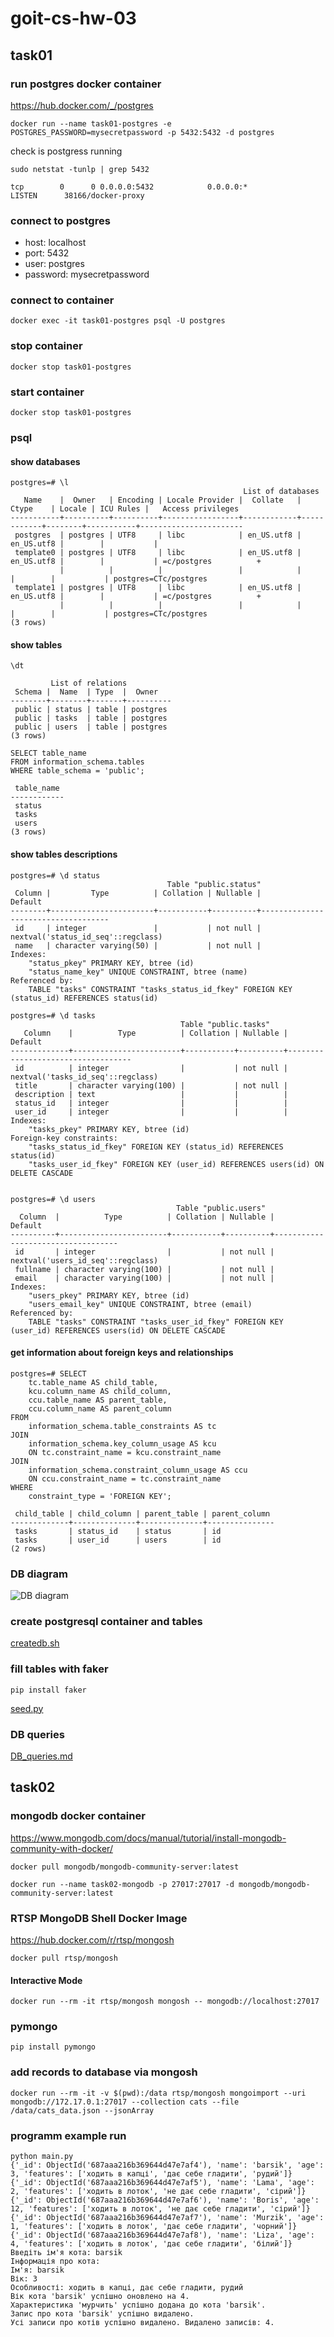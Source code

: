 # goit-cs-hw-03

## task01

### run postgres docker container

https://hub.docker.com/_/postgres

```
docker run --name task01-postgres -e POSTGRES_PASSWORD=mysecretpassword -p 5432:5432 -d postgres

```

check is postgress running

```
sudo netstat -tunlp | grep 5432

tcp        0      0 0.0.0.0:5432            0.0.0.0:*               LISTEN      38166/docker-proxy
```

### connect to postgres

-   host: localhost
-   port: 5432
-   user: postgres
-   password: mysecretpassword

### connect to container

```
docker exec -it task01-postgres psql -U postgres
```

### stop container

```
docker stop task01-postgres
```

### start container

```
docker stop task01-postgres
```

### psql

#### show databases

```
postgres=# \l
                                                    List of databases
   Name    |  Owner   | Encoding | Locale Provider |  Collate   |   Ctype    | Locale | ICU Rules |   Access privileges
-----------+----------+----------+-----------------+------------+------------+--------+-----------+-----------------------
 postgres  | postgres | UTF8     | libc            | en_US.utf8 | en_US.utf8 |        |           |
 template0 | postgres | UTF8     | libc            | en_US.utf8 | en_US.utf8 |        |           | =c/postgres          +
           |          |          |                 |            |            |        |           | postgres=CTc/postgres
 template1 | postgres | UTF8     | libc            | en_US.utf8 | en_US.utf8 |        |           | =c/postgres          +
           |          |          |                 |            |            |        |           | postgres=CTc/postgres
(3 rows)

```

#### show tables

```
\dt

         List of relations
 Schema |  Name  | Type  |  Owner
--------+--------+-------+----------
 public | status | table | postgres
 public | tasks  | table | postgres
 public | users  | table | postgres
(3 rows)

```

```
SELECT table_name
FROM information_schema.tables
WHERE table_schema = 'public';

 table_name
------------
 status
 tasks
 users
(3 rows)

```

#### show tables descriptions

```
postgres=# \d status
                                   Table "public.status"
 Column |         Type          | Collation | Nullable |              Default
--------+-----------------------+-----------+----------+------------------------------------
 id     | integer               |           | not null | nextval('status_id_seq'::regclass)
 name   | character varying(50) |           | not null |
Indexes:
    "status_pkey" PRIMARY KEY, btree (id)
    "status_name_key" UNIQUE CONSTRAINT, btree (name)
Referenced by:
    TABLE "tasks" CONSTRAINT "tasks_status_id_fkey" FOREIGN KEY (status_id) REFERENCES status(id)

postgres=# \d tasks
                                      Table "public.tasks"
   Column    |          Type          | Collation | Nullable |              Default
-------------+------------------------+-----------+----------+-----------------------------------
 id          | integer                |           | not null | nextval('tasks_id_seq'::regclass)
 title       | character varying(100) |           | not null |
 description | text                   |           |          |
 status_id   | integer                |           |          |
 user_id     | integer                |           |          |
Indexes:
    "tasks_pkey" PRIMARY KEY, btree (id)
Foreign-key constraints:
    "tasks_status_id_fkey" FOREIGN KEY (status_id) REFERENCES status(id)
    "tasks_user_id_fkey" FOREIGN KEY (user_id) REFERENCES users(id) ON DELETE CASCADE


postgres=# \d users
                                     Table "public.users"
  Column  |          Type          | Collation | Nullable |              Default
----------+------------------------+-----------+----------+-----------------------------------
 id       | integer                |           | not null | nextval('users_id_seq'::regclass)
 fullname | character varying(100) |           | not null |
 email    | character varying(100) |           | not null |
Indexes:
    "users_pkey" PRIMARY KEY, btree (id)
    "users_email_key" UNIQUE CONSTRAINT, btree (email)
Referenced by:
    TABLE "tasks" CONSTRAINT "tasks_user_id_fkey" FOREIGN KEY (user_id) REFERENCES users(id) ON DELETE CASCADE
```

#### get information about foreign keys and relationships

```
postgres=# SELECT
    tc.table_name AS child_table,
    kcu.column_name AS child_column,
    ccu.table_name AS parent_table,
    ccu.column_name AS parent_column
FROM
    information_schema.table_constraints AS tc
JOIN
    information_schema.key_column_usage AS kcu
    ON tc.constraint_name = kcu.constraint_name
JOIN
    information_schema.constraint_column_usage AS ccu
    ON ccu.constraint_name = tc.constraint_name
WHERE
    constraint_type = 'FOREIGN KEY';

 child_table | child_column | parent_table | parent_column
-------------+--------------+--------------+---------------
 tasks       | status_id    | status       | id
 tasks       | user_id      | users        | id
(2 rows)

```

### DB diagram

![DB diagram](./db-scheme.png)

### create postgresql container and tables

[createdb.sh](./task01/createdb.sh)

### fill tables with faker

```
pip install faker
```

[seed.py](./task01/seed.py)

### DB queries

[DB_queries.md](./task01/DB_queries.md)

## task02

### mongodb docker container

https://www.mongodb.com/docs/manual/tutorial/install-mongodb-community-with-docker/

```
docker pull mongodb/mongodb-community-server:latest

docker run --name task02-mongodb -p 27017:27017 -d mongodb/mongodb-community-server:latest
```

### RTSP MongoDB Shell Docker Image

https://hub.docker.com/r/rtsp/mongosh

```
docker pull rtsp/mongosh
```

#### Interactive Mode

```
docker run --rm -it rtsp/mongosh mongosh -- mongodb://localhost:27017
```

### pymongo

```
pip install pymongo
```

### add records to database via mongosh

```
docker run --rm -it -v $(pwd):/data rtsp/mongosh mongoimport --uri mongodb://172.17.0.1:27017 --collection cats --file /data/cats_data.json --jsonArray

```

### programm example run

```
python main.py
{'_id': ObjectId('687aaa216b369644d47e7af4'), 'name': 'barsik', 'age': 3, 'features': ['ходить в капці', 'дає себе гладити', 'рудий']}
{'_id': ObjectId('687aaa216b369644d47e7af5'), 'name': 'Lama', 'age': 2, 'features': ['ходить в лоток', 'не дає себе гладити', 'сірий']}
{'_id': ObjectId('687aaa216b369644d47e7af6'), 'name': 'Boris', 'age': 12, 'features': ['ходить в лоток', 'не дає себе гладити', 'сірий']}
{'_id': ObjectId('687aaa216b369644d47e7af7'), 'name': 'Murzik', 'age': 1, 'features': ['ходить в лоток', 'дає себе гладити', 'чорний']}
{'_id': ObjectId('687aaa216b369644d47e7af8'), 'name': 'Liza', 'age': 4, 'features': ['ходить в лоток', 'дає себе гладити', 'білий']}
Введіть ім'я кота: barsik
Інформація про кота:
Ім'я: barsik
Вік: 3
Особливості: ходить в капці, дає себе гладити, рудий
Вік кота 'barsik' успішно оновлено на 4.
Характеристика 'мурчить' успішно додана до кота 'barsik'.
Запис про кота 'barsik' успішно видалено.
Усі записи про котів успішно видалено. Видалено записів: 4.


```
